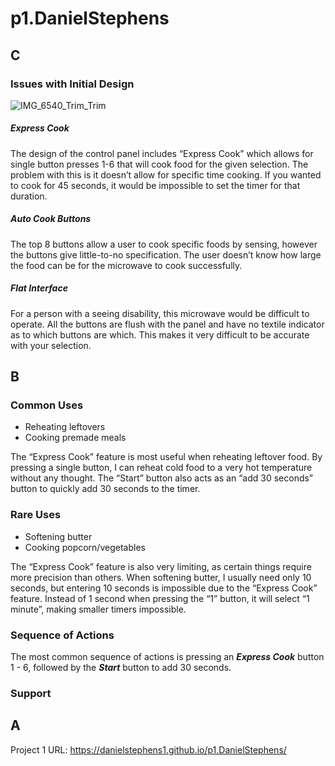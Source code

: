 # p1.DanielStephens

## C
### Issues with Initial Design

![IMG_6540_Trim_Trim](https://user-images.githubusercontent.com/49926015/109436782-d81ab500-79e6-11eb-8d66-0d472286a342.gif)

##### Express Cook
The design of the control panel includes “Express Cook” which allows for single button presses 1-6 that will cook food for the given selection. The problem with this is it doesn’t allow for specific time cooking. If you wanted to cook for 45 seconds, it would be impossible to set the timer for that duration.

##### Auto Cook Buttons
The top 8 buttons allow a user to cook specific foods by sensing, however the buttons give little-to-no specification. The user doesn’t know how large the food can be for the microwave to cook successfully. 

##### Flat Interface
For a person with a seeing disability, this microwave would be difficult to operate. All the buttons are flush with the panel and have no textile indicator as to which buttons are which. This makes it very difficult to be accurate with your selection.
## B
### Common Uses
- Reheating leftovers
- Cooking premade meals

The “Express Cook” feature is most useful when reheating leftover food. By pressing a single button, I can reheat cold food to a very hot temperature without any thought. The “Start” button also acts as an “add 30 seconds” button to quickly add 30 seconds to the timer.

### Rare Uses
- Softening butter
- Cooking popcorn/vegetables

The “Express Cook” feature is also very limiting, as certain things require more precision than others. When softening butter, I usually need only 10 seconds, but entering 10 seconds is impossible due to the “Express Cook” feature. Instead of 1 second when pressing the “1” button, it will select “1 minute”, making smaller timers impossible.

### Sequence of Actions
The most common sequence of actions is pressing an **_Express Cook_** button 1 - 6, followed by the **_Start_** button to add 30 seconds. 

### Support


## A

Project 1 URL: https://danielstephens1.github.io/p1.DanielStephens/

